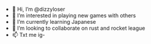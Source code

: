 - 👋 Hi, I’m @dizzyloser
- 👀 I’m interested in playing new games with others 
- 🌱 I’m currently learning Japanese 
- 💞️ I’m looking to collaborate on rust and rocket league 
- 📫 Txt me ig-


<!---
dizzyloser/dizzyloser is a ✨ special ✨ repository because its `README.md` (this file) appears on your GitHub profile.
You can click the Preview link to take a look at your changes.
--->
